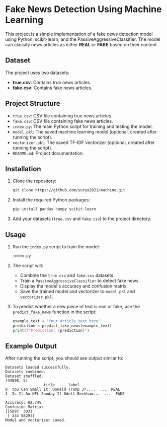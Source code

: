 # Fake News Detection Using Machine Learning

This project is a simple implementation of a fake news detection model using Python, scikit-learn, and the PassiveAggressiveClassifier. The model can classify news articles as either **REAL** or **FAKE** based on their content.

## Dataset

The project uses two datasets:
- **true.csv**: Contains true news articles.
- **fake.csv**: Contains fake news articles.

## Project Structure

- `true.csv`: CSV file containing true news articles.
- `fake.csv`: CSV file containing fake news articles.
- `index.py`: The main Python script for training and testing the model.
- `model.pkl`: The saved machine learning model (optional, created after running the script).
- `vectorizer.pkl`: The saved TF-IDF vectorizer (optional, created after running the script).
- `README.md`: Project documentation.

## Installation

1. Clone the repository:
    ```bash
    git clone https://github.com/surya2821/machine.git
    ```

2. Install the required Python packages:
    ```bash
    pip install pandas numpy scikit-learn
    ```

3. Add your datasets (`true.csv` and `fake.csv`) to the project directory.

## Usage

1. Run the `index.py` script to train the model:
    ```bash
    index.py
    ```

2. The script will:
   - Combine the `true.csv` and `fake.csv` datasets.
   - Train a `PassiveAggressiveClassifier` to detect fake news.
   - Display the model's accuracy and confusion matrix.
   - Save the trained model and vectorizer to `model.pkl` and `vectorizer.pkl`.

3. To predict whether a new piece of text is real or fake, use the `predict_fake_news` function in the script:
    ```python
    example_text = "Your article text here"
    prediction = predict_fake_news(example_text)
    print(f"Prediction: {prediction}")
    ```

## Example Output

After running the script, you should see output similar to:

```plaintext
Datasets loaded successfully.
Datasets combined.
Dataset shuffled.
(44898, 5)
                 title  ... label
0  You Can Smell It: Donald Trump Jr....  ...  REAL
1  Is It An NFL Sunday If Odell Beckham...  ...  FAKE

Accuracy: 92.74%
Confusion Matrix:
[[5897  303]
 [ 334 5829]]
Model and vectorizer saved.
